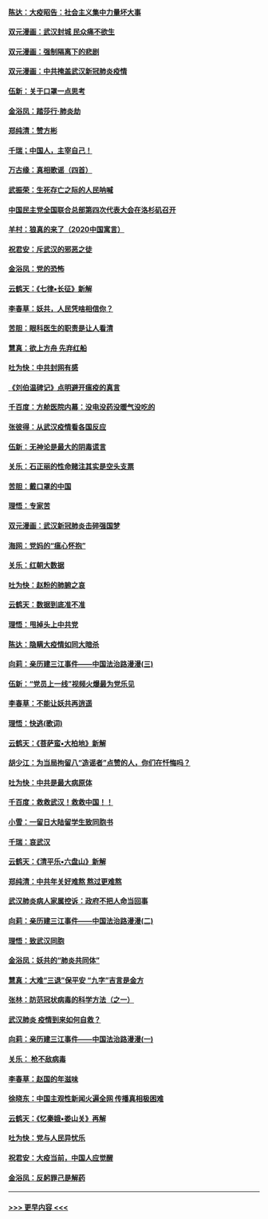 #### [陈达：大疫昭告：社会主义集中力量坏大事](../pages/nsc993/n11859419.md?t=02110931) 
#### [双元漫画：武汉封城 民众痛不欲生](../pages/nsc993/n11859287.md?t=02110931) 
#### [双元漫画：强制隔离下的悲剧](../pages/nsc993/n11859244.md?t=02110931) 
#### [双元漫画：中共掩盖武汉新冠肺炎疫情](../pages/nsc993/n11858249.md?t=02110931) 
#### [伍新：关于口罩一点思考](../pages/nsc993/n11859195.md?t=02110931) 
#### [金浴凤：踏莎行‧肺炎劫](../pages/nsc993/n11858227.md?t=02110931) 
#### [郑纯清：赞方彬](../pages/nsc993/n11856803.md?t=02110931) 
#### [千瑞；中国人，主宰自己！](../pages/nsc993/n11856793.md?t=02110931) 
#### [万古缘：真相歌谣（四首）](../pages/nsc993/n11856263.md?t=02110931) 
#### [武振荣：生死存亡之际的人民呐喊](../pages/nsc993/n11856256.md?t=02110931) 
#### [中国民主党全国联合总部第四次代表大会在洛杉矶召开](../pages/nsc993/n11856344.md?t=02110931) 
#### [羊村：狼真的来了（2020中国寓言）](../pages/nsc993/n11856229.md?t=02110931) 
#### [祝君安：斥武汉的邪恶之徒](../pages/nsc993/n11855861.md?t=02110931) 
#### [金浴凤：党的恐怖](../pages/nsc993/n11855849.md?t=02110931) 
#### [云鹤天：《七律▪长征》新解](../pages/nsc993/n11855479.md?t=02110931) 
#### [李春草：妖共，人民凭啥相信你？](../pages/nsc993/n11855196.md?t=02110931) 
#### [苦胆：眼科医生的职责是让人看清](../pages/nsc993/n11853840.md?t=02110931) 
#### [慧真：欲上方舟 先弃红船](../pages/nsc993/n11853483.md?t=02110931) 
#### [吐为快：中共封网有感](../pages/nsc993/n11852575.md?t=02110931) 
#### [《刘伯温碑记》点明避开瘟疫的真言](../pages/nsc993/n11852128.md?t=02110931) 
#### [千百度：方舱医院内幕：没电没药没暖气没吃的](../pages/nsc993/n11850211.md?t=02110931) 
#### [张彼得：从武汉疫情看各国反应](../pages/nsc993/n11850102.md?t=02110931) 
#### [伍新：无神论是最大的阴毒谎言](../pages/nsc993/n11846129.md?t=02110931) 
#### [关乐：石正丽的性命赌注其实是空头支票](../pages/nsc993/n11846109.md?t=02110931) 
#### [苦胆：戴口罩的中国](../pages/nsc993/n11845576.md?t=02110931) 
#### [理悟：专家苦](../pages/nsc993/n11845564.md?t=02110931) 
#### [双元漫画：武汉新冠肺炎击碎强国梦](../pages/nsc993/n11843320.md?t=02110931) 
#### [海网：党妈的“瘟心怀抱”](../pages/nsc993/n11840740.md?t=02110931) 
#### [关乐：红朝大数据](../pages/nsc993/n11840675.md?t=02110931) 
#### [吐为快：赵粉的肺腑之哀](../pages/nsc993/n11840618.md?t=02110931) 
#### [云鹤天：数据到底准不准](../pages/nsc993/n11840325.md?t=02110931) 
#### [理悟：甩掉头上中共党](../pages/nsc993/n11838826.md?t=02110931) 
#### [陈达：隐瞒大疫情如同大暗杀](../pages/nsc993/n11838771.md?t=02110931) 
#### [向莉：亲历建三江事件——中国法治路漫漫(三)](../pages/nsc993/n11831825.md?t=02110931) 
#### [伍新：“党员上一线”视频火爆最为党乐见](../pages/nsc993/n11838200.md?t=02110931) 
#### [李春草：不能让妖共再逍遥](../pages/nsc993/n11838102.md?t=02110931) 
#### [理悟：快逃(歌词)](../pages/nsc993/n11838083.md?t=02110931) 
#### [云鹤天：《菩萨蛮▪大柏地》新解](../pages/nsc993/n11838059.md?t=02110931) 
#### [胡少江：为当局拘留八“造谣者”点赞的人，你们在忏悔吗？](../pages/nsc993/n11836801.md?t=02110931) 
#### [吐为快：中共是最大病原体](../pages/nsc993/n11836748.md?t=02110931) 
#### [千百度：救救武汉！救救中国！！](../pages/nsc993/n11836145.md?t=02110931) 
#### [小雪：一留日大陆留学生致同胞书](../pages/nsc993/n11834624.md?t=02110931) 
#### [千瑞：哀武汉](../pages/nsc993/n11833647.md?t=02110931) 
#### [云鹤天：《清平乐▪六盘山》新解](../pages/nsc993/n11833611.md?t=02110931) 
#### [郑纯清：中共年关好难熬 熬过更难熬](../pages/nsc993/n11833489.md?t=02110931) 
#### [武汉肺炎病人家属控诉：政府不把人命当回事](../pages/nsc993/n11833205.md?t=02110931) 
#### [向莉：亲历建三江事件——中国法治路漫漫(二)](../pages/nsc993/n11829102.md?t=02110931) 
#### [理悟：致武汉同胞](../pages/nsc993/n11831522.md?t=02110931) 
#### [金浴凤：妖共的“肺炎共同体”](../pages/nsc993/n11829448.md?t=02110931) 
#### [慧真：大难“三退”保平安 “九字”吉言是金方](../pages/nsc993/n11829501.md?t=02110931) 
#### [张林：防范冠状病毒的科学方法（之一）](../pages/nsc993/n11828618.md?t=02110931) 
#### [武汉肺炎 疫情到来如何自救？](../pages/nsc993/n11827632.md?t=02110931) 
#### [向莉：亲历建三江事件——中国法治路漫漫(一)](../pages/nsc993/n11827190.md?t=02110931) 
#### [关乐： 枪不敌病毒](../pages/nsc993/n11826746.md?t=02110931) 
#### [李春草：赵国的年滋味](../pages/nsc993/n11826321.md?t=02110931) 
#### [徐晓东：中国主观性新闻火遍全网 传播真相极困难](../pages/nsc993/n11826508.md?t=02110931) 
#### [云鹤天：《忆秦娥▪娄山关》再解](../pages/nsc993/n11824682.md?t=02110931) 
#### [吐为快：党与人民异忧乐](../pages/nsc993/n11824660.md?t=02110931) 
#### [祝君安：大疫当前，中国人应觉醒](../pages/nsc993/n11821946.md?t=02110931) 
#### [金浴凤：反躬罪己是解药](../pages/nsc993/n11820280.md?t=02110931) 

----
#### [ >>> 更早内容 <<< ](../indexes/nsc993-earlier.md)
